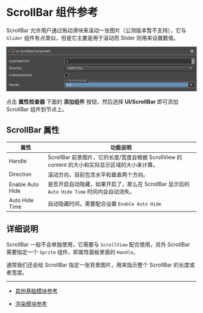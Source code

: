 # ScrollBar 组件参考

ScrollBar 允许用户通过拖动滑块来滚动一张图片（公测版本暂不支持），它与 `Slider` 组件有点类似，但是它主要是用于滚动而 Slider 则用来设置数值。

![scrollbar.png](scroll/scrollbar.png)

点击 **属性检查器** 下面的 **添加组件** 按钮，然后选择 **UI/ScrollBar** 即可添加 ScrollBar 组件到节点上。

<!-- 滚动条的脚本接口请参考 [ScrollBar API](../../../api/zh/classes/Scrollbar.html)。 -->

## ScrollBar 属性

| 属性 |   功能说明
| -------------- | ----------- |
| Handle| ScrollBar 前景图片，它的长度/宽度会根据 ScrollView 的 content 的大小和实际显示区域的大小来计算。
| Direction | 滚动方向，目前包含水平和垂直两个方向。
| Enable Auto Hide | 是否开启自动隐藏，如果开启了，那么在 ScrollBar 显示后的 `Auto Hide Time` 时间内会自动消失。
| Auto Hide Time | 自动隐藏时间，需要配合设置 `Enable Auto Hide`

## 详细说明

ScrollBar 一般不会单独使用，它需要与 `ScrollView` 配合使用，另外 ScrollBar 需要指定一个 `Sprite` 组件，即属性面板里面的 `Handle`。

通常我们还会给 ScrollBar 指定一张背景图片，用来指示整个 ScrollBar 的长度或者宽度。

---

- [其他基础模块参考](base-component.md)

- [渲染模块参考](render-component.md)
